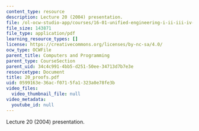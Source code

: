 ```yaml
---
content_type: resource
description: Lecture 20 (2004) presentation.
file: /ol-ocw-studio-app/courses/16-01-unified-engineering-i-ii-iii-iv-fall-2005-spring-2006/0599163e36acf0715fa1323a0e78fe3b_20_proofs.pdf
file_size: 143871
file_type: application/pdf
learning_resource_types: []
license: https://creativecommons.org/licenses/by-nc-sa/4.0/
ocw_type: OCWFile
parent_title: Computers and Programming
parent_type: CourseSection
parent_uid: 34c4c991-4bb5-d251-50ee-34713d7b7e3e
resourcetype: Document
title: 20_proofs.pdf
uid: 0599163e-36ac-f071-5fa1-323a0e78fe3b
video_files:
  video_thumbnail_file: null
video_metadata:
  youtube_id: null
---
```

Lecture 20 (2004) presentation.